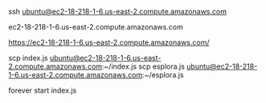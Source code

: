 ssh ubuntu@ec2-18-218-1-6.us-east-2.compute.amazonaws.com


ec2-18-218-1-6.us-east-2.compute.amazonaws.com

https://ec2-18-218-1-6.us-east-2.compute.amazonaws.com/


scp index.js  ubuntu@ec2-18-218-1-6.us-east-2.compute.amazonaws.com:~/index.js
scp esplora.js  ubuntu@ec2-18-218-1-6.us-east-2.compute.amazonaws.com:~/esplora.js



forever start index.js
